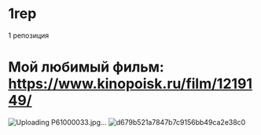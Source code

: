 # 1rep
1 репозиция
# Мой любимый фильм: https://www.kinopoisk.ru/film/1219149/
![Uploading P61000033.jpg…]()
![d679b521a7847b7c9156bb49ca2e38c0](https://github.com/rgdthtfhgh/1rep/assets/159879667/a425a288-1bb9-4891-bf04-c27bd068dc41)
